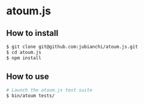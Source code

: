 # atoum.js

## How to install

```sh
$ git clone git@github.com:jubianchi/atoum.js.git
$ cd atoum.js
$ npm install
```

## How to use

```sh
# Launch the atoum.js test suite
$ bin/atoum tests/
```